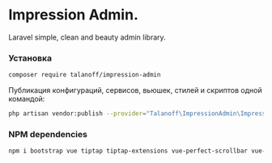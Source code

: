 # Impression Admin.
Laravel simple, clean and beauty admin library.

### Установка

```sh
composer require talanoff/impression-admin
```

Публикация конфигураций, сервисов, вьюшек, стилей и скриптов одной командой:
```sh
php artisan vendor:publish --provider="Talanoff\ImpressionAdmin\ImpressionAdminServiceProvider"
```

### NPM dependencies

```sh
npm i bootstrap vue tiptap tiptap-extensions vue-perfect-scrollbar vue-select imask -S
```